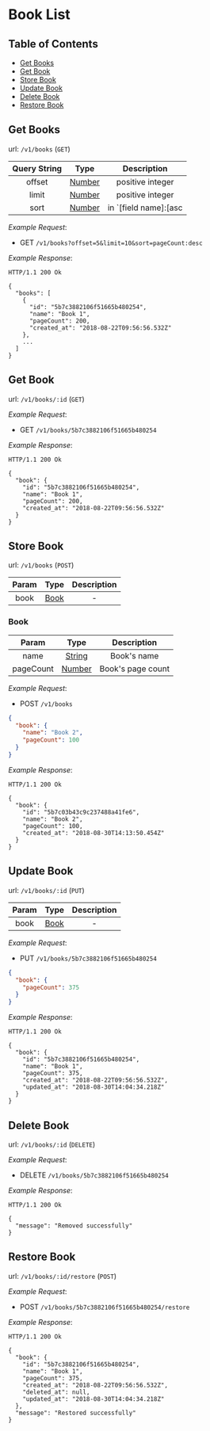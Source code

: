 # Book List

## Table of Contents <!-- omit in toc -->

- [Get Books](#get-books)
- [Get Book](#get-book)
- [Store Book](#store-book)
- [Update Book](#update-book)
- [Delete Book](#delete-book)
- [Restore Book](#restore-book)

## Get Books

url: `/v1/books` (`GET`)

| Query String | Type             | Description                         |
| :----------: | :--------------: | :---------------------------------: |
| offset       | [Number][number] | positive integer                    |
| limit        | [Number][number] | positive integer                    |
| sort         | [Number][number] | in `[field name]:[asc|desc]` format |

*Example Request*:

- GET `/v1/books?offset=5&limit=10&sort=pageCount:desc`

*Example Response*:

```http
HTTP/1.1 200 Ok

{
  "books": [
    {
      "id": "5b7c3882106f51665b480254",
      "name": "Book 1",
      "pageCount": 200,
      "created_at": "2018-08-22T09:56:56.532Z"
    },
    ...
  ]
}
```

## Get Book

url: `/v1/books/:id` (`GET`)

*Example Request*:

- GET `/v1/books/5b7c3882106f51665b480254`

*Example Response*:

```http
HTTP/1.1 200 Ok

{
  "book": {
    "id": "5b7c3882106f51665b480254",
    "name": "Book 1",
    "pageCount": 200,
    "created_at": "2018-08-22T09:56:56.532Z"
  }
}
```

## Store Book

url: `/v1/books` (`POST`)

| Param | Type | Description |
|:-----:|:----:|:-----------:|
| book | [Book](#book) | - |

### Book <!-- omit in toc -->

| Param | Type | Description |
|:-----:|:----:|:-----------:|
| name | [String][string] | Book's name |
| pageCount | [Number][number] | Book's page count |

*Example Request*:

- POST `/v1/books`

```json
{
  "book": {
    "name": "Book 2",
    "pageCount": 100
  }
}
```

*Example Response*:

```http
HTTP/1.1 200 Ok

{
  "book": {
    "id": "5b7c03b43c9c237488a41fe6",
    "name": "Book 2",
    "pageCount": 100,
    "created_at": "2018-08-30T14:13:50.454Z"
  }
}
```

## Update Book

url: `/v1/books/:id` (`PUT`)

| Param | Type | Description |
|:-----:|:----:|:-----------:|
| book | [Book](#book) | - |

*Example Request*:

- PUT `/v1/books/5b7c3882106f51665b480254`

```json
{
  "book": {
    "pageCount": 375
  }
}
```

*Example Response*:

```http
HTTP/1.1 200 Ok

{
  "book": {
    "id": "5b7c3882106f51665b480254",
    "name": "Book 1",
    "pageCount": 375,
    "created_at": "2018-08-22T09:56:56.532Z",
    "updated_at": "2018-08-30T14:04:34.218Z"
  }
}
```

## Delete Book

url: `/v1/books/:id` (`DELETE`)

*Example Request*:

- DELETE `/v1/books/5b7c3882106f51665b480254`

*Example Response*:

```http
HTTP/1.1 200 Ok

{
  "message": "Removed successfully"
}
```

## Restore Book

url: `/v1/books/:id/restore` (`POST`)

*Example Request*:

- POST `/v1/books/5b7c3882106f51665b480254/restore`

*Example Response*:

```http
HTTP/1.1 200 Ok

{
  "book": {
    "id": "5b7c3882106f51665b480254",
    "name": "Book 1",
    "pageCount": 375,
    "created_at": "2018-08-22T09:56:56.532Z",
    "deleted_at": null,
    "updated_at": "2018-08-30T14:04:34.218Z"
  },
  "message": "Restored successfully"
}
```

[string]: https://developer.mozilla.org/en-US/docs/Web/JavaScript/Reference/Global_Objects/String
[number]: https://developer.mozilla.org/en-US/docs/Web/JavaScript/Reference/Global_Objects/Number
